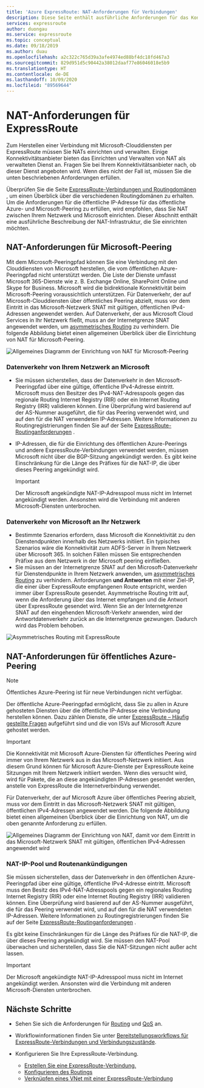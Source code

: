 ```yaml
---
title: 'Azure ExpressRoute: NAT-Anforderungen für Verbindungen'
description: Diese Seite enthält ausführliche Anforderungen für das Konfigurieren und Verwalten von NAT für ExpressRoute-Verbindungen.
services: expressroute
author: duongau
ms.service: expressroute
ms.topic: conceptual
ms.date: 09/18/2019
ms.author: duau
ms.openlocfilehash: a2c322c765d39a3afe4974ed88bf4dc18fd467a3
ms.sourcegitcommit: 829d951d5c90442a38012daaf77e86046018e5b9
ms.translationtype: HT
ms.contentlocale: de-DE
ms.lasthandoff: 10/09/2020
ms.locfileid: "89569644"
---
```

# <a name="expressroute-nat-requirements"></a>NAT-Anforderungen für ExpressRoute
Zum Herstellen einer Verbindung mit Microsoft-Clouddiensten per ExpressRoute müssen Sie NATs einrichten und verwalten. Einige Konnektivitätsanbieter bieten das Einrichten und Verwalten von NAT als verwalteten Dienst an. Fragen Sie bei Ihrem Konnektivitätsanbieter nach, ob dieser Dienst angeboten wird. Wenn dies nicht der Fall ist, müssen Sie die unten beschriebenen Anforderungen erfüllen. 

Überprüfen Sie die Seite [ExpressRoute-Verbindungen und Routingdomänen](expressroute-circuit-peerings.md) , um einen Überblick über die verschiedenen Routingdomänen zu erhalten. Um die Anforderungen für die öffentliche IP-Adresse für das öffentliche Azure- und Microsoft-Peering zu erfüllen, wird empfohlen, dass Sie NAT zwischen Ihrem Netzwerk und Microsoft einrichten. Dieser Abschnitt enthält eine ausführliche Beschreibung der NAT-Infrastruktur, die Sie einrichten möchten.

## <a name="nat-requirements-for-microsoft-peering"></a>NAT-Anforderungen für Microsoft-Peering
Mit dem Microsoft-Peeringpfad können Sie eine Verbindung mit den Clouddiensten von Microsoft herstellen, die vom öffentlichen Azure-Peeringpfad nicht unterstützt werden. Die Liste der Dienste umfasst Microsoft 365-Dienste wie z. B. Exchange Online, SharePoint Online und Skype for Business. Microsoft wird die bidirektionale Konnektivität beim Microsoft-Peering voraussichtlich unterstützen. Für Datenverkehr, der auf Microsoft-Clouddiensten über öffentliches Peering abzielt, muss vor dem Eintritt in das Microsoft-Netzwerk SNAT mit gültigen, öffentlichen IPv4-Adressen angewendet werden. Auf Datenverkehr, der aus Microsoft Cloud Services in Ihr Netzwerk fließt, muss an der Internetgrenze SNAT angewendet werden, um [asymmetrisches Routing](expressroute-asymmetric-routing.md) zu verhindern. Die folgende Abbildung bietet einen allgemeinen Überblick über die Einrichtung von NAT für Microsoft-Peering.

![Allgemeines Diagramm der Einrichtung von NAT für Microsoft-Peering](./media/expressroute-nat/expressroute-nat-microsoft.png) 

### <a name="traffic-originating-from-your-network-destined-to-microsoft"></a>Datenverkehr von Ihrem Netzwerk an Microsoft
* Sie müssen sicherstellen, dass der Datenverkehr in den Microsoft-Peeringpfad über eine gültige, öffentliche IPv4-Adresse eintritt. Microsoft muss den Besitzer des IPv4-NAT-Adresspools gegen das regionale Routing Internet Registry (RIR) oder ein Internet Routing Registry (IRR) validieren können. Eine Überprüfung wird basierend auf der AS-Nummer ausgeführt, die für das Peering verwendet wird, und auf den für die NAT verwendeten IP-Adressen. Weitere Informationen zu Routingregistrierungen finden Sie auf der Seite [ExpressRoute-Routinganforderungen](expressroute-routing.md) .
* IP-Adressen, die für die Einrichtung des öffentlichen Azure-Peerings und andere ExpressRoute-Verbindungen verwendet werden, müssen Microsoft nicht über die BGP-Sitzung angekündigt werden. Es gibt keine Einschränkung für die Länge des Präfixes für die NAT-IP, die über dieses Peering angekündigt wird.
  
  > [!IMPORTANT]
  > Der Microsoft angekündigte NAT-IP-Adresspool muss nicht im Internet angekündigt werden. Ansonsten wird die Verbindung mit anderen Microsoft-Diensten unterbrochen.
  > 
  > 

### <a name="traffic-originating-from-microsoft-destined-to-your-network"></a>Datenverkehr von Microsoft an Ihr Netzwerk
* Bestimmte Szenarios erfordern, dass Microsoft die Konnektivität zu den Dienstendpunkten innerhalb des Netzwerks initiiert. Ein typisches Szenarios wäre die Konnektivität zum ADFS-Server in Ihrem Netzwerk über Microsoft 365. In solchen Fällen müssen Sie entsprechenden Präfixe aus dem Netzwerk in der Microsoft peering einfließen. 
* Sie müssen an der Internetgrenze SNAT auf den Microsoft-Datenverkehr für Dienstendpunkte in Ihrem Netzwerk anwenden, um [asymmetrisches Routing](expressroute-asymmetric-routing.md) zu verhindern. Anforderungen **und Antworten** mit einer Ziel-IP, die einer über ExpressRoute empfangenen Route entspricht, werden immer über ExpressRoute gesendet. Asymmetrische Routing tritt auf, wenn die Anforderung über das Internet empfangen und die Antwort über ExpressRoute gesendet wird. Wenn Sie an der Internetgrenze SNAT auf den eingehenden Microsoft-Verkehr anwenden, wird der Antwortdatenverkehr zurück an die Internetgrenze gezwungen. Dadurch wird das Problem behoben.

![Asymmetrisches Routing mit ExpressRoute](./media/expressroute-asymmetric-routing/AsymmetricRouting2.png)

## <a name="nat-requirements-for-azure-public-peering"></a>NAT-Anforderungen für öffentliches Azure-Peering

> [!NOTE]
> Öffentliches Azure-Peering ist für neue Verbindungen nicht verfügbar.
> 

Der öffentliche Azure-Peeringpfad ermöglicht, dass Sie zu allen in Azure gehosteten Diensten über die öffentliche IP-Adresse eine Verbindung herstellen können. Dazu zählen Dienste, die unter [ExpressRoute – Häufig gestellte Fragen](expressroute-faqs.md) aufgeführt sind und die von ISVs auf Microsoft Azure gehostet werden. 

> [!IMPORTANT]
> Die Konnektivität mit Microsoft Azure-Diensten für öffentliches Peering wird immer von Ihrem Netzwerk aus in das Microsoft-Netzwerk initiiert. Aus diesem Grund können für Microsoft Azure-Dienste per ExpressRoute keine Sitzungen mit Ihrem Netzwerk initiiert werden. Wenn dies versucht wird, wird für Pakete, die an diese angekündigten IP-Adressen gesendet werden, anstelle von ExpressRoute die Internetverbindung verwendet.
> 

Für Datenverkehr, der auf Microsoft Azure über öffentliches Peering abzielt, muss vor dem Eintritt in das Microsoft-Netzwerk SNAT mit gültigen, öffentlichen IPv4-Adressen angewendet werden. Die folgende Abbildung bietet einen allgemeinen Überblick über die Einrichtung von NAT, um die oben genannte Anforderung zu erfüllen.

![Allgemeines Diagramm der Einrichtung von NAT, damit vor dem Eintritt in das Microsoft-Netzwerk SNAT mit gültigen, öffentlichen IPv4-Adressen angewendet wird](./media/expressroute-nat/expressroute-nat-azure-public.png) 

### <a name="nat-ip-pool-and-route-advertisements"></a>NAT-IP-Pool und Routenankündigungen
Sie müssen sicherstellen, dass der Datenverkehr in den öffentlichen Azure-Peeringpfad über eine gültige, öffentliche IPv4-Adresse eintritt. Microsoft muss den Besitz des IPv4-NAT-Adresspools gegen ein regionales Routing Internet Registry (RIR) oder eine Internet Routing Registry (IRR) validieren können. Eine Überprüfung wird basierend auf der AS-Nummer ausgeführt, die für das Peering verwendet wird, und auf den für die NAT verwendeten IP-Adressen. Weitere Informationen zu Routingregistrierungen finden Sie auf der Seite [ExpressRoute-Routinganforderungen](expressroute-routing.md) .

Es gibt keine Einschränkungen für die Länge des Präfixes für die NAT-IP, die über dieses Peering angekündigt wird. Sie müssen den NAT-Pool überwachen und sicherstellen, dass Sie die NAT-Sitzungen nicht außer acht lassen.

> [!IMPORTANT]
> Der Microsoft angekündigte NAT-IP-Adresspool muss nicht im Internet angekündigt werden. Ansonsten wird die Verbindung mit anderen Microsoft-Diensten unterbrochen.
> 
> 

## <a name="next-steps"></a>Nächste Schritte
* Sehen Sie sich die Anforderungen für [Routing](expressroute-routing.md) und [QoS](expressroute-qos.md) an.
* Workflowinformationen finden Sie unter [Bereitstellungsworkflows für ExpressRoute-Verbindungen und Verbindungszustände](expressroute-workflows.md).
* Konfigurieren Sie Ihre ExpressRoute-Verbindung.
  
  * [Erstellen Sie eine ExpressRoute-Verbindung.](expressroute-howto-circuit-portal-resource-manager.md)
  * [Konfigurieren des Routings](expressroute-howto-routing-portal-resource-manager.md)
  * [Verknüpfen eines VNet mit einer ExpressRoute-Verbindung](expressroute-howto-linkvnet-portal-resource-manager.md)

